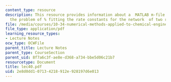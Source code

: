 ```yaml
---
content_type: resource
description: This resource provides information about a  MATLAB m-file that sets up
  the problem of % fitting the rate constants for the network  of two reactions.
file: /media/courses/10-34-numerical-methods-applied-to-chemical-engineering-fall-2005/2e8d0dd107134218912e928197d6e013_lec40.pdf
file_type: application/pdf
learning_resource_types:
- Lecture Notes
ocw_type: OCWFile
parent_title: Lecture Notes
parent_type: CourseSection
parent_uid: 8f7a6c3f-ae8e-d368-a734-bbe5d06c21b7
resourcetype: Document
title: lec40.pdf
uid: 2e8d0dd1-0713-4218-912e-928197d6e013
---
```

